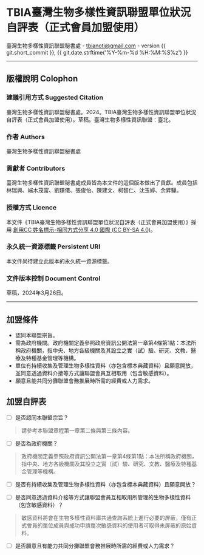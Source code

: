# TBIA臺灣生物多樣性資訊聯盟單位狀況自評表（正式會員加盟使用）

臺灣生物多樣性資訊聯盟秘書處 - tbianoti@gmail.com - version {{ git.short_commit }}, {{ git.date.strftime('%Y-%m-%d %H:%M:%S%z') }}

---
## **版權說明 Colophon**
### 建議引用方式 Suggested Citation
臺灣生物多樣性資訊聯盟秘書處。2024。TBIA臺灣生物多樣性資訊聯盟單位狀況自評表（正式會員加盟使用）。草稿。臺灣生物多樣性資訊聯盟：臺北。

### 作者 Authors
臺灣生物多樣性資訊聯盟秘書處

### 貢獻者 Contributors
臺灣生物多樣性資訊聯盟秘書處成員皆為本文件的這個版本做出了貢獻。成員包括林瑞興、端木茂甯、劉璟儀、張俊怡、陳建文、柯智仁、沈玉婷、余昇驊。

### 授權方式 Licence
本文件《TBIA臺灣生物多樣性資訊聯盟單位狀況自評表（正式會員加盟使用）》採用 [創用CC 姓名標示-相同方式分享 4.0 國際 (CC BY-SA 4.0)](https://creativecommons.org/licenses/by-sa/4.0/deed.zh_TW)。

### 永久統一資源標籤 Persistent URI
本文件尚待建立此版本的永久統一資源標籤。

### 文件版本控制 Document Control
草稿，2024年3月26日。

---
## **加盟條件** 
- 認同本聯盟宗旨。
- 需為政府機關。政府機關定義參照政府資訊公開法第一章第4條第1點：本法所稱政府機關，指中央、地方各級機關及其設立之實（試）驗、研究、文教、醫療及特種基金管理等機構。
- 單位有持續收集及管理生物多樣性資料（亦包含標本典藏資料）且願意開放，並同意透過資料介接等方式讓聯盟會員互相取用（包含敏感資料）。
- 願意且能共同分攤聯盟會務推展時所需的經費或人力需求。

## **加盟自評表**
- [ ] 是否認同本聯盟宗旨？

>請參考本聯盟章程第一章第二條與第三條內容。

- [ ] 是否為政府機關？

>政府機關定義參照政府資訊公開法第一章第4條第1點：本法所稱政府機關，指中央、地方各級機關及其設立之實（試）驗、研究、文教、醫療及特種基金管理等機構。

- [ ] 是否有持續收集及管理生物多樣性資料（亦包含標本典藏資料）且願意開放？

- [ ] 是否同意透過資料介接等方式讓聯盟會員互相取用所管理的生物多樣性資料（包含敏感資料）？

>敏感資料將會在生物多樣性資料庫共通查詢系統上進行必要的屏蔽，僅有正式會員的單位成員與成功申請單次敏感資料的使用者可取得未屏蔽的原始資料。

- [ ] 是否願意且有能力共同分攤聯盟會務推展時所需的經費或人力需求？
